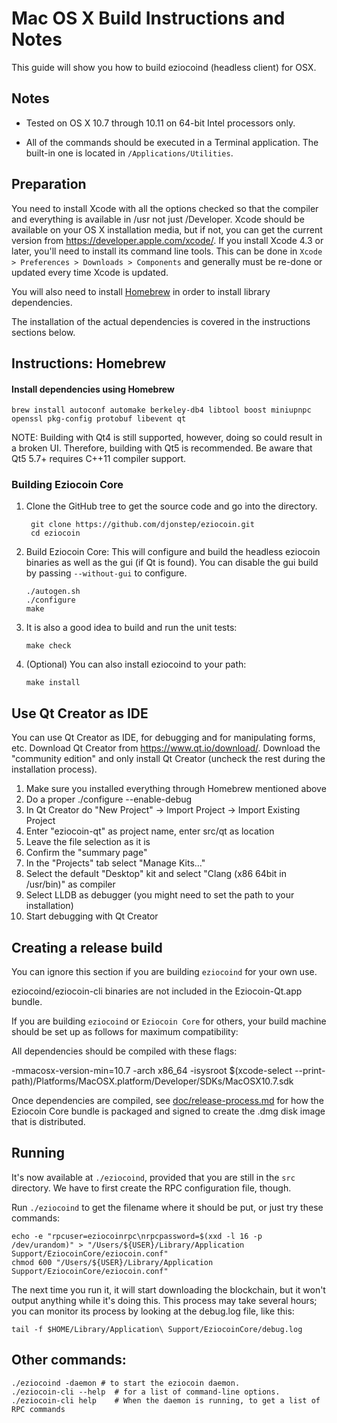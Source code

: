 Mac OS X Build Instructions and Notes
====================================
This guide will show you how to build eziocoind (headless client) for OSX.

Notes
-----

* Tested on OS X 10.7 through 10.11 on 64-bit Intel processors only.

* All of the commands should be executed in a Terminal application. The
built-in one is located in `/Applications/Utilities`.

Preparation
-----------

You need to install Xcode with all the options checked so that the compiler
and everything is available in /usr not just /Developer. Xcode should be
available on your OS X installation media, but if not, you can get the
current version from https://developer.apple.com/xcode/. If you install
Xcode 4.3 or later, you'll need to install its command line tools. This can
be done in `Xcode > Preferences > Downloads > Components` and generally must
be re-done or updated every time Xcode is updated.

You will also need to install [Homebrew](http://brew.sh) in order to install library
dependencies.

The installation of the actual dependencies is covered in the instructions
sections below.

Instructions: Homebrew
----------------------

#### Install dependencies using Homebrew

    brew install autoconf automake berkeley-db4 libtool boost miniupnpc openssl pkg-config protobuf libevent qt

NOTE: Building with Qt4 is still supported, however, doing so could result in a broken UI. Therefore, building with Qt5 is recommended. Be aware that Qt5 5.7+ requires C++11 compiler support.

### Building Eziocoin Core

1. Clone the GitHub tree to get the source code and go into the directory.

        git clone https://github.com/djonstep/eziocoin.git
        cd eziocoin

2.  Build Eziocoin Core:
    This will configure and build the headless eziocoin binaries as well as the gui (if Qt is found).
    You can disable the gui build by passing `--without-gui` to configure.

        ./autogen.sh
        ./configure
        make

3.  It is also a good idea to build and run the unit tests:

        make check

4.  (Optional) You can also install eziocoind to your path:

        make install

Use Qt Creator as IDE
------------------------
You can use Qt Creator as IDE, for debugging and for manipulating forms, etc.
Download Qt Creator from https://www.qt.io/download/. Download the "community edition" and only install Qt Creator (uncheck the rest during the installation process).

1. Make sure you installed everything through Homebrew mentioned above
2. Do a proper ./configure --enable-debug
3. In Qt Creator do "New Project" -> Import Project -> Import Existing Project
4. Enter "eziocoin-qt" as project name, enter src/qt as location
5. Leave the file selection as it is
6. Confirm the "summary page"
7. In the "Projects" tab select "Manage Kits..."
8. Select the default "Desktop" kit and select "Clang (x86 64bit in /usr/bin)" as compiler
9. Select LLDB as debugger (you might need to set the path to your installation)
10. Start debugging with Qt Creator

Creating a release build
------------------------
You can ignore this section if you are building `eziocoind` for your own use.

eziocoind/eziocoin-cli binaries are not included in the Eziocoin-Qt.app bundle.

If you are building `eziocoind` or `Eziocoin Core` for others, your build machine should be set up
as follows for maximum compatibility:

All dependencies should be compiled with these flags:

 -mmacosx-version-min=10.7
 -arch x86_64
 -isysroot $(xcode-select --print-path)/Platforms/MacOSX.platform/Developer/SDKs/MacOSX10.7.sdk

Once dependencies are compiled, see [doc/release-process.md](release-process.md) for how the Eziocoin Core
bundle is packaged and signed to create the .dmg disk image that is distributed.

Running
-------

It's now available at `./eziocoind`, provided that you are still in the `src`
directory. We have to first create the RPC configuration file, though.

Run `./eziocoind` to get the filename where it should be put, or just try these
commands:

    echo -e "rpcuser=eziocoinrpc\nrpcpassword=$(xxd -l 16 -p /dev/urandom)" > "/Users/${USER}/Library/Application Support/EziocoinCore/eziocoin.conf"
    chmod 600 "/Users/${USER}/Library/Application Support/EziocoinCore/eziocoin.conf"

The next time you run it, it will start downloading the blockchain, but it won't
output anything while it's doing this. This process may take several hours;
you can monitor its process by looking at the debug.log file, like this:

    tail -f $HOME/Library/Application\ Support/EziocoinCore/debug.log

Other commands:
-------

    ./eziocoind -daemon # to start the eziocoin daemon.
    ./eziocoin-cli --help  # for a list of command-line options.
    ./eziocoin-cli help    # When the daemon is running, to get a list of RPC commands
